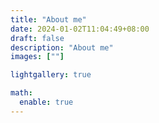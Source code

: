 ```yaml
---
title: "About me"
date: 2024-01-02T11:04:49+08:00
draft: false
description: "About me"
images: [""]

lightgallery: true

math:
  enable: true
---
```

